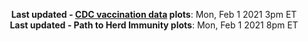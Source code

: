 <p align="center">
    <b>Last updated - <a href="https://covid.cdc.gov/covid-data-tracker/#vaccinations" target="_blank">CDC vaccination data</a> plots</b>: Mon, Feb 1 2021 3pm ET<br>
    <b>Last updated - Path to Herd Immunity plots</b>: Mon, Feb 1 2021 8pm ET
    </p>